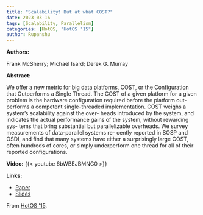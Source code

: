 ```yaml
---
title: "Scalability! But at what COST?"
date: 2023-03-16
tags: [Scalability, Parallelism]
categories: [HotOS, "HotOS '15"]
author: Rupanshu
---
```


**Authors:**

Frank McSherry; Michael Isard; Derek G. Murray

**Abstract:**

We offer a new metric for big data platforms, COST, or the Configuration that
Outperforms a Single Thread. The COST of a given platform for a given problem
is the hardware configuration required before the platform out- performs a
competent single-threaded implementation. COST weighs a system’s scalability
against the over- heads introduced by the system, and indicates the actual
performance gains of the system, without rewarding sys- tems that bring
substantial but parallelizable overheads. We survey measurements of
data-parallel systems re- cently reported in SOSP and OSDI, and find that many
systems have either a surprisingly large COST, often hundreds of cores, or
simply underperform one thread for all of their reported configurations.

**Video:**
{{< youtube 6bWBEJBMNG0 >}}

**Links:**
- [Paper](https://www.usenix.org/system/files/conference/hotos15/hotos15-paper-mcsherry.pdf)
- [Slides](https://www.usenix.org/sites/default/files/conference/protected-files/hotos15_slides_mcsherry.pdf)

From [HotOS '15](https://www.usenix.org/conference/hotos15/workshop-program/presentation/mcsherry).

